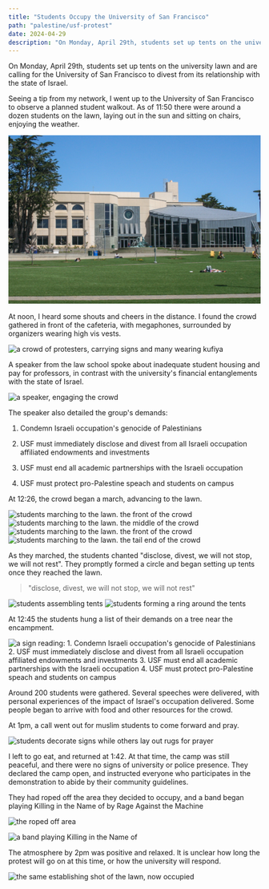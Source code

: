 ```yaml
---
title: "Students Occupy the University of San Francisco"
path: "palestine/usf-protest"
date: 2024-04-29
description: "On Monday, April 29th, students set up tents on the university lawn and are calling for the University of San Francisco to divest from its relationship with the state of Israel"
---
```


On Monday, April 29th, students set up tents on the university lawn and are calling for the University of San Francisco to divest from its relationship with the state of Israel.

Seeing a tip from my network, I went up to the University of San Francisco to observe a planned student walkout. As of 11:50 there were around a dozen students on the lawn, laying out in the sun and sitting on chairs, enjoying the weather.

![lawn](./usf-protest/20240428-IMG_5921.jpg)

At noon, I heard some shouts and cheers in the distance. I found the crowd gathered in front of the cafeteria, with megaphones, surrounded by organizers wearing high vis vests.

![a crowd of protesters, carrying signs and many wearing kufiya](./usf-protest/20240429-IMG_5925.jpg)

A speaker from the law school spoke about inadequate student housing and pay for professors, in contrast with the university's financial entanglements with the state of Israel.

![a speaker, engaging the crowd](./usf-protest/20240429-IMG_5932.jpg)

The speaker also detailed the group's demands:

1. Condemn Israeli occupation's genocide of Palestinians

2. USF must immediately disclose and divest from all Israeli occupation affiliated endowments and investments

3. USF must end all academic partnerships with the Israeli occupation

4. USF must protect pro-Palestine speach and students on campus

At 12:26, the crowd began a march, advancing to the lawn.

![students marching to the lawn. the front of the crowd](./usf-protest/20240429-IMG_5938.jpg)
![students marching to the lawn. the middle of the crowd](./usf-protest/20240429-IMG_5945.jpg)
![students marching to the lawn. the front of the crowd](./usf-protest/20240429-IMG_5938.jpg)
![students marching to the lawn. the tail end of the crowd](./usf-protest/20240429-IMG_5950.jpg)

As they marched, the students chanted "disclose, divest, we will not stop, we will not rest". They promptly formed a circle and began setting up tents once they reached the lawn.

> "disclose, divest, we will not stop, we will not rest"

![students assembling tents](./usf-protest/20240429-IMG_5956.jpg)
![students forming a ring around the tents](./usf-protest/20240429-IMG_5961.jpg)

At 12:45 the students hung a list of their demands on a tree near the encampment.

![a sign reading: 1. Condemn Israeli occupation's genocide of Palestinians 2. USF must immediately disclose and divest from all Israeli occupation affiliated endowments and investments 3. USF must end all academic partnerships with the Israeli occupation 4. USF must protect pro-Palestine speach and students on campus](./usf-protest/20240429-IMG_5975.jpg)

Around 200 students were gathered. Several speeches were delivered, with personal experiences of the impact of Israel's occupation delivered. Some people began to arrive with food and other resources for the crowd.

At 1pm, a call went out for muslim students to come forward and pray.

![students decorate signs while others lay out rugs for prayer](./usf-protest/20240429-IMG_5976.jpg)

I left to go eat, and returned at 1:42. At that time, the camp was still peaceful, and there were no signs of university or police presence. They declared the camp open, and instructed everyone who participates in the demonstration to abide by their community guidelines.

They had roped off the area they decided to occupy, and a band began playing Killing in the Name of by Rage Against the Machine

![the roped off area](./usf-protest/20240429-IMG_5987.jpg)

![a band playing Killing in the Name of](./usf-protest/20240429-IMG_5986.jpg)

The atmosphere by 2pm was positive and relaxed. It is unclear how long the protest will go on at this time, or how the university will respond.

![the same establishing shot of the lawn, now occupied](./usf-protest/20240429-IMG_5988.jpg)
